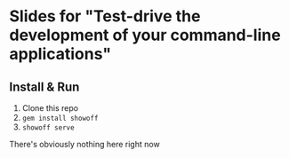 # Slides for "Test-drive the development of your command-line applications"

## Install & Run

1. Clone this repo
2. `gem install showoff`
3. `showoff serve`

There's obviously nothing here right now

